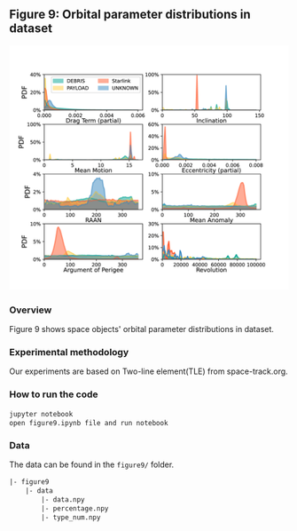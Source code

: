 ## Figure 9: Orbital parameter distributions in dataset

<div align=center><img src="./figure9.png" width=""></div>

### Overview
Figure 9 shows space objects' orbital parameter distributions in dataset.


### Experimental methodology
Our experiments are based on Two-line element(TLE) from space-track.org.


### How to run the code
```
jupyter notebook
open figure9.ipynb file and run notebook
```

### Data
The data can be found in the `figure9/` folder.

	|- figure9
		|- data
			|- data.npy
			|- percentage.npy
			|- type_num.npy